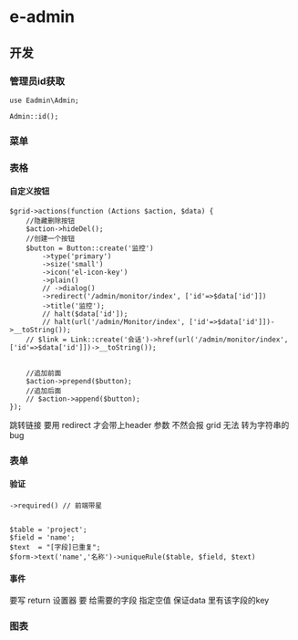 # e-admin

## 开发

### 管理员id获取

~~~
use Eadmin\Admin;

Admin::id();
~~~

### 菜单

### 表格

#### 自定义按钮
~~~
$grid->actions(function (Actions $action, $data) {
    //隐藏删除按钮
    $action->hideDel();
    //创建一个按钮
    $button = Button::create('监控')
        ->type('primary')
        ->size('small')
        ->icon('el-icon-key')
        ->plain()
        // ->dialog()
        ->redirect('/admin/monitor/index', ['id'=>$data['id']])
        ->title('监控');
        // halt($data['id']);
        // halt(url('/admin/Monitor/index', ['id'=>$data['id']])->__toString());
    // $link = Link::create('会话')->href(url('/admin/monitor/index', ['id'=>$data['id']])->__toString());


    //追加前面
    $action->prepend($button);
    //追加后面
    // $action->append($button);
});
~~~
跳转链接 要用 redirect 才会带上header 参数  不然会报 grid 无法 转为字符串的bug

### 表单

#### 验证

~~~
->required() // 前端带星
~~~

~~~

$table = 'project';
$field = 'name';
$text  = "[字段]已重复";
$form->text('name','名称')->uniqueRule($table, $field, $text)
~~~~

#### 事件
要写 return 
设置器 要 给需要的字段 指定空值 保证data 里有该字段的key

### 图表